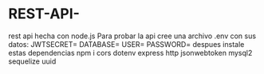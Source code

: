 # REST-API-
rest api hecha con node.js
Para probar la api cree una archivo .env
con sus datos:
JWTSECRET=
DATABASE=
USER=
PASSWORD=
despues instale estas dependencias 
npm i cors dotenv express http jsonwebtoken mysql2 sequelize uuid
